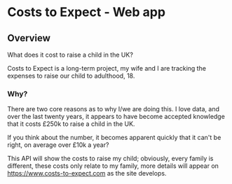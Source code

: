 # Costs to Expect - Web app

## Overview

What does it cost to raise a child in the UK?

Costs to Expect is a long-term project, my wife and I are tracking the expenses to raise our child to 
adulthood, 18.

### Why?

There are two core reasons as to why I/we are doing this. I love data, and over the last twenty years, 
it appears to have become accepted knowledge that it costs £250k to raise a child in the UK. 

If you think about the number, it becomes apparent quickly that it can't be right, on average over 
£10k a year?

This API will show the costs to raise my child; obviously, every family is different, these costs only 
relate to my family, more details will appear on https://www.costs-to-expect.com as the site develops.


